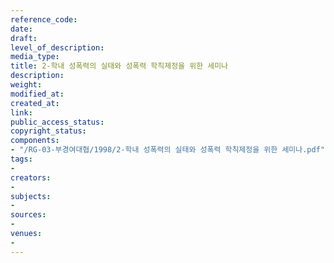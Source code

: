 ```yaml
---
reference_code: 
date: 
draft: 
level_of_description: 
media_type: 
title: 2-학내 성폭력의 실태와 성폭력 학칙제정을 위한 세미나
description: 
weight: 
modified_at: 
created_at: 
link: 
public_access_status: 
copyright_status: 
components:
- "/RG-03-부경여대협/1998/2-학내 성폭력의 실태와 성폭력 학칙제정을 위한 세미나.pdf"
tags:
- 
creators:
- 
subjects:
- 
sources:
- 
venues:
- 
---
```

